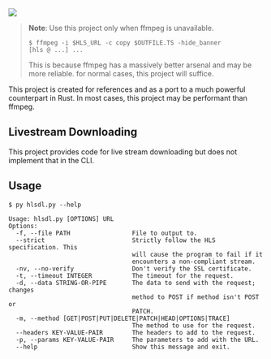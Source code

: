 <img src="https://capsule-render.vercel.app/api?type=soft&fontColor=F2003C&text=hlsdl.py&height=150&fontSize=60&desc=A%20HTTP%20Live%20Stream%20Downloader&descAlignY=75&descAlign=60&color=00000000&animation=twinkling">

> **Note**: Use this project only when ffmpeg is unavailable. 
> 
>```console
> $ ffmpeg -i $HLS_URL -c copy $OUTFILE.TS -hide_banner
> [hls @ ...] ...
> ```
> This is because ffmpeg has a massively better arsenal and may be more reliable. for normal cases, this project will suffice.

This project is created for references and as a port to a much powerful counterpart in Rust. In most cases, this project may be performant than ffmpeg. 

## Livestream Downloading

This project provides code for live stream downloading but does not implement that in the CLI.

## Usage

```console
$ py hlsdl.py --help
                                                                                                                                                  
Usage: hlsdl.py [OPTIONS] URL
Options:
  -f, --file PATH                 File to output to.
  --strict                        Strictly follow the HLS specification. This
                                  will cause the program to fail if it
                                  encounters a non-compliant stream.
  -nv, --no-verify                Don't verify the SSL certificate.
  -t, --timeout INTEGER           The timeout for the request.
  -d, --data STRING-OR-PIPE       The data to send with the request; changes
                                  method to POST if method isn't POST or
                                  PATCH.
  -m, --method [GET|POST|PUT|DELETE|PATCH|HEAD|OPTIONS|TRACE]
                                  The method to use for the request.
  --headers KEY-VALUE-PAIR        The headers to add to the request.
  -p, --params KEY-VALUE-PAIR     The parameters to add with the URL.
  --help                          Show this message and exit.
```